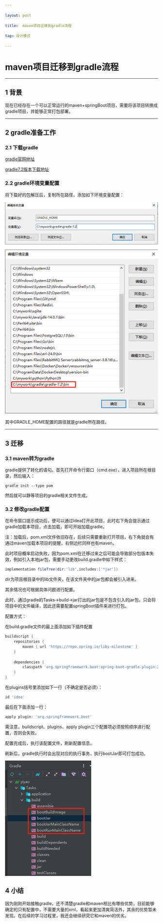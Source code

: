 ```yaml
---

layout: post

title:  maven项目迁移到gradle流程

tag: 设计模式

---
```


# maven项目迁移到gradle流程

---

## 1 背景

现在已经存在一个可以正常运行的maven+springBoot项目，需要将该项目转换成gradle项目，并能够正常打包部署。

---

## 2 gradle准备工作

### 2.1 下载gradle

[gradle官网地址](https://gradle.org/)

[gradle7.2版本下载地址](https://gradle.org/next-steps/?version=7.2&format=all)

### 2.2 gradle环境变量配置

将下载好的包解压后，复制所在路径，添加如下环境变量配置：

![alt GRADLE_HOME配置](/images/posts/maven项目迁移到gradle流程/GRADLE_HOME配置.png)

![alt path配置](/images/posts/maven项目迁移到gradle流程/path配置.png)

其中GRADLE_HOME配置的路径就是gradle所在路径。

---

## 3 迁移

### 3.1 maven转为gradle

gradle提供了转化的语句。首先打开命令行窗口（cmd.exe），进入项目所在根目录，然后输入：

```
gradle init --type pom
```

然后就可以静等项目的gradle相关文件生成。

### 3.2 修改gradle配置

在命令窗口提示成功后，便可以通过Idea打开此项目，此时右下角会提示通过gradle加载本项目，点击加载，即可开始加载gradle。

注：加载后，pom.xml文件依旧存在，后续只需要重新打开项目，右下角就会有通过maven加载本项目的提醒，右侧边栏同样也有maven。

此时项目概率启动失败，因为pom.xml在迁移过来之后可能会导致部分包版本失效，例如引入本地jar包，需要手动更改build.gradle中如下样式：

```groovy
implementation fileTree(dir:'lib',includes:['*jar'])
```

dir为项目根目录中的lib文件夹，在该文件夹中的jar包都会被引入进来。

其余情况也可根据具体问题进行配置。

此时，通过gradle的Tasks->build->jar打出的jar包是不包含引入的jar包，只会将项目中的文件编译，因此还需要配置springBoot插件来进行打包。

配置方式：

在build.gradle文件的最上面添加如下插件配置

```groovy
buildscript {
    repositories {
        maven { url 'https://repo.spring.io/libs-milestone' }
    }

    dependencies {
        classpath 'org.springframework.boot:spring-boot-gradle-plugin:2.5.4'
    }
}
```

在plugins括号里添加如下一行（不确定是否必须）：

```groovy
id 'idea'
```

最后在下面添加一行：

```groovy
apply plugin: 'org.springframework.boot'
```

需注意，buildscript、plugins、apply plugin三个配置项必须按照顺序进行配置，否则会失败。

配置完成后，执行该配置文件，刷新配置信息。

刷新后，gradle执行时会出现对应的执行事务，执行bootJar即可打包成功。

![boot](/images/posts/maven项目迁移到gradle流程/boot.png)

## 4 小结

因为刚刚开始接触gradle，还不清楚gradle和maven相比有哪些优势，目前能够确定的只有配置中，不需要大量的xml，看起来更加清爽简洁外，其余的优势暂未发现。在后续的学习过程里，我还会继续研究它和maven的优劣。